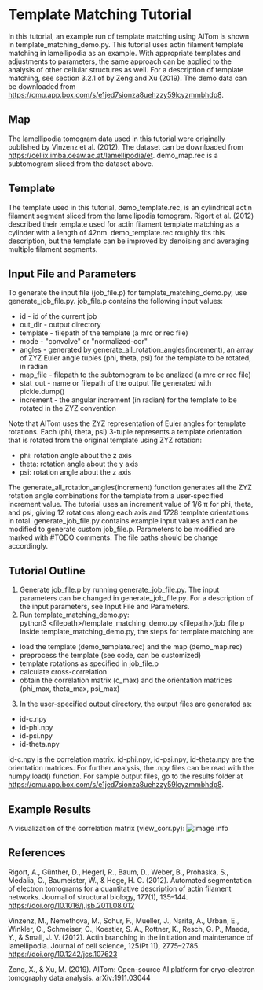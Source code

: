 # Template Matching Tutorial
In this tutorial, an example run of template matching using AITom is shown in template_matching_demo.py. This tutorial uses actin filament template matching in lamellipodia as an example. With appropriate templates and adjustments to parameters, the same approach can be applied to the analysis of other cellular structures as well. For a description of template matching, see section 3.2.1 of by Zeng and Xu (2019). The demo data can be downloaded from https://cmu.app.box.com/s/e1jed7sionza8uehzzy59lcyzmmbhdp8.

## Map
The lamellipodia tomogram data used in this tutorial were originally published by Vinzenz et al. (2012). The dataset can be downloaded from https://cellix.imba.oeaw.ac.at/lamellipodia/et. demo_map.rec is a subtomogram sliced from the dataset above. 

## Template
The template used in this tutorial, demo_template.rec, is an cylindrical actin filament segment sliced from the lamellipodia tomogram. Rigort et al. (2012) described their template used for actin filament template matching as a cylinder with a length of 42nm. demo_template.rec roughly fits this description, but the template can be improved by denoising and averaging multiple filament segments.

## Input File and Parameters
To generate the input file (job_file.p) for template_matching_demo.py, use generate_job_file.py. job_file.p contains the following input values:  
- id - id of the current job  
- out_dir - output directory  
- template - filepath of the template (a mrc or rec file)  
- mode - "convolve" or "normalized-cor"   
- angles - generated by generate_all_rotation_angles(increment), an array of ZYZ Euler angle tuples (phi, theta, psi) for the template to be rotated, in radian
- map_file - filepath to the subtomogram to be analized (a mrc or rec file)  
- stat_out - name or filepath of the output file generated with pickle.dump()  
- increment - the angular increment (in radian) for the template to be rotated in the ZYZ convention

Note that AITom uses the ZYZ representation of Euler angles for template rotations. Each (phi, theta, psi) 3-tuple represents a template orientation that is rotated from the original template using ZYZ rotation:
- phi: rotation angle about the z axis
- theta: rotation angle about the y axis
- psi: rotation angle about the z axis

The generate_all_rotation_angles(increment) function generates all the ZYZ rotation angle combinations for the template from a user-specified increment value. The tutorial uses an increment value of 1/6 π for phi, theta, and psi, giving 12 rotations along each axis and 1728 template orientations in total. generate_job_file.py contains example input values and can be modified to generate custom job_file.p. Parameters to be modified are marked with \#TODO comments. The file paths should be change accordingly.

## Tutorial Outline
1. Generate job_file.p by running generate_job_file.py. The input parameters can be changed in generate_job_file.py. For a description of the input parameters, see Input File and Parameters.
2. Run template_matching_demo.py:  
python3 \<filepath\>/template_matching_demo.py \<filepath\>/job_file.p   
Inside template_matching_demo.py, the steps for template matching are:
  * load the template (demo_template.rec) and the map (demo_map.rec)
  * preprocess the template (see code, can be customized)
  * template rotations as specified in job_file.p
  * calculate cross-correlation
  * obtain the correlation matrix (c_max) and the orientation matrices (phi_max, theta_max, psi_max)

3. In the user-specified output directory, the output files are generated as:
  * id-c.npy
  * id-phi.npy
  * id-psi.npy
  * id-theta.npy  

id-c.npy is the correlation matrix. id-phi.npy, id-psi.npy, id-theta.npy are the orientation matrices. For further analysis, the .npy files can be read with the numpy.load() function. For sample output files, go to the results folder at https://cmu.app.box.com/s/e1jed7sionza8uehzzy59lcyzmmbhdp8.


## Example Results
A visualization of the correlation matrix (view_corr.py):
![image info](./c_max_30_degree_rotation.png)

## References

Rigort, A., Günther, D., Hegerl, R., Baum, D., Weber, B., Prohaska, S., Medalia, O., Baumeister, W., & Hege, H. C. (2012). Automated segmentation of electron tomograms for a quantitative description of actin filament networks. Journal of structural biology, 177(1), 135–144. https://doi.org/10.1016/j.jsb.2011.08.012

Vinzenz, M., Nemethova, M., Schur, F., Mueller, J., Narita, A., Urban, E., Winkler, C., Schmeiser, C., Koestler, S. A., Rottner, K., Resch, G. P., Maeda, Y., & Small, J. V. (2012). Actin branching in the initiation and maintenance of lamellipodia. Journal of cell science, 125(Pt 11), 2775–2785. https://doi.org/10.1242/jcs.107623

Zeng, X., & Xu, M. (2019). AITom: Open-source AI platform for cryo-electron tomography data analysis. arXiv:1911.03044 
